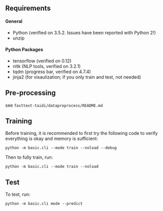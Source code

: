 ## Requirements
#### General
- Python (verified on 3.5.2. Issues have been reported with Python 2!)
- unzip

#### Python Packages
- tensorflow (verified on 0.12)
- nltk (NLP tools, verified on 3.2.1)
- tqdm (progress bar, verified on 4.7.4)
- jinja2 (for visaulization; if you only train and test, not needed)



## Pre-processing
see `fasttext-taidi/datapreprocess/README.md`


## Training
Before training, it is recommended to first try the following code to verify everything is okay and memory is sufficient:
```
python -m basic.cli --mode train --noload --debug
```

Then to fully train, run:
```
python -m basic.cli --mode train --noload
```

## Test
To test, run:
```
python -m basic.cli mode --predict
```

